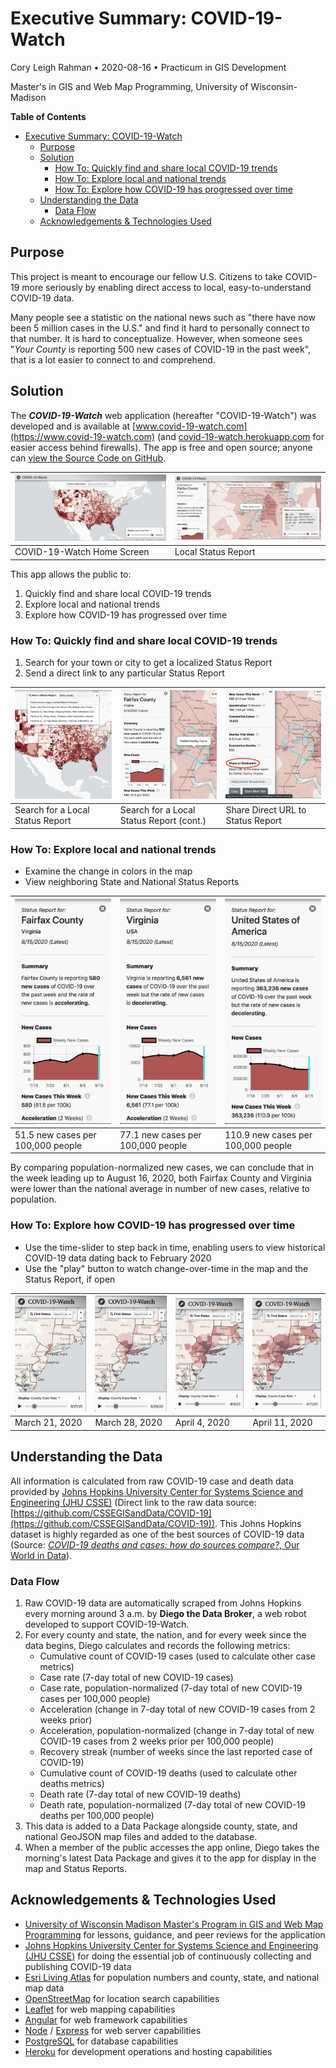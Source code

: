 
# Executive Summary: COVID-19-Watch

Cory Leigh Rahman • 2020-08-16 • Practicum in GIS Development

Master's in GIS and Web Map Programming, University of Wisconsin-Madison

**Table of Contents**

- [Executive Summary: COVID-19-Watch](#executive-summary-covid-19-watch)
  - [Purpose](#purpose)
  - [Solution](#solution)
    - [How To: Quickly find and share local COVID-19 trends](#how-to-quickly-find-and-share-local-covid-19-trends)
    - [How To: Explore local and national trends](#how-to-explore-local-and-national-trends)
    - [How To: Explore how COVID-19 has progressed over time](#how-to-explore-how-covid-19-has-progressed-over-time)
  - [Understanding the Data](#understanding-the-data)
    - [Data Flow](#data-flow)
  - [Acknowledgements & Technologies Used](#acknowledgements--technologies-used)

## Purpose

This project is meant to encourage our fellow U.S. Citizens to take COVID-19 more seriously by enabling direct access to local, easy-to-understand COVID-19 data.

Many people see a statistic on the national news such as "there have now been 5 million cases in the U.S." and find it hard to personally connect to that number. It is hard to conceptualize. However, when someone sees "*Your County* is reporting 500 new cases of COVID-19 in the past week", that is a lot easier to connect to and comprehend.

## Solution

The ***COVID-19-Watch*** web application (hereafter "COVID-19-Watch") was developed and is available at [www.covid-19-watch.com](https://www.covid-19-watch.com) (and [covid-19-watch.herokuapp.com](http://covid-19-watch.herokuapp.com) for easier access behind firewalls). The app is free and open source; anyone can [view the Source Code on GitHub](https://github.com/CoryLR/COVID-19-Trend-Map).

| ![COVID-19-Watch Home Screen](img/app-wide-us-0.jpg) | ![Local COVID-19 Status Report](img/app-wide-county-3.jpg) |
| ---------------------------------------------------- | ---------------------------------------------------------- |
| COVID-19-Watch Home Screen                           | Local Status Report                                        |

This app allows the public to:

1. Quickly find and share local COVID-19 trends
2. Explore local and national trends
3. Explore how COVID-19 has progressed over time

### How To: Quickly find and share local COVID-19 trends

1. Search for your town or city to get a localized Status Report
2. Send a direct link to any particular Status Report

| ![Search for a Local Status Report](img/function1-find-and-share-1.jpg) | ![Search for a Local Status Report cont.](img/function1-find-and-share-2.jpg) | ![Share Direct URL to Status Report](img/function1-find-and-share-3.jpg) |
| ----------------------------------------------------------------------- | ----------------------------------------------------------------------------- | ------------------------------------------------------------------------ |
| Search for a Local Status Report                                        | Search for a Local Status Report (cont.)                                      | Share Direct URL to Status Report                                        |

### How To: Explore local and national trends

- Examine the change in colors in the map
- View neighboring State and National Status Reports

| ![Fairfax County Status Report](img/function2-scale-1.jpg) | ![Virginia Status Report](img/function2-scale-2.jpg) | ![US Status Report](img/function2-scale-3.jpg) |
| ---------------------------------------------------------- | ---------------------------------------------------- | ---------------------------------------------- |
| 51.5 new cases per 100,000 people                          | 77.1 new cases per 100,000 people                    | 110.9 new cases per 100,000 people             |

By comparing population-normalized new cases, we can conclude that in the week leading up to August 16, 2020, both Fairfax County and Virginia were lower than the national average in number of new cases, relative to population.

### How To: Explore how COVID-19 has progressed over time

- Use the time-slider to step back in time, enabling users to view historical COVID-19 data dating back to February 2020
- Use the "play" button to watch change-over-time in the map and the Status Report, if open

| ![March 21, 2020](img/function3-change-over-time-1.jpg) | ![March 28, 2020](img/function3-change-over-time-2.jpg) | ![April 4, 2020](img/function3-change-over-time-3.jpg) | ![April 11, 2020](img/function3-change-over-time-4.jpg) |
| ------------------------------------------------------- | ------------------------------------------------------- | ------------------------------------------------------ | ------------------------------------------------------- |
| March 21, 2020                                          | March 28, 2020                                          | April 4, 2020                                          | April 11, 2020                                          |

## Understanding the Data

All information is calculated from raw COVID-19 case and death data provided by [Johns Hopkins University Center for Systems Science and Engineering (JHU CSSE)](https://systems.jhu.edu/) (Direct link to the raw data source: [https://github.com/CSSEGISandData/COVID-19](https://github.com/CSSEGISandData/COVID-19)). This Johns Hopkins dataset is highly regarded as one of the best sources of COVID-19 data (Source: [*COVID-19 deaths and cases: how do sources compare?*, Our World in Data](https://ourworldindata.org/covid-sources-comparison)).

### Data Flow

1. Raw COVID-19 data are automatically scraped from Johns Hopkins every morning around 3 a.m. by **Diego the Data Broker**, a web robot developed to support COVID-19-Watch.
2. For every county and state, the nation, and for every week since the data begins, Diego calculates and records the following metrics:
   - Cumulative count of COVID-19 cases (used to calculate other case metrics)
   - Case rate (7-day total of new COVID-19 cases)
   - Case rate, population-normalized (7-day total of new COVID-19 cases per 100,000 people)
   - Acceleration (change in 7-day total of new COVID-19 cases from 2 weeks prior)
   - Acceleration, population-normalized (change in 7-day total of new COVID-19 cases from 2 weeks prior per 100,000 people)
   - Recovery streak (number of weeks since the last reported case of COVID-19)
   - Cumulative count of COVID-19 deaths (used to calculate other deaths metrics)
   - Death rate (7-day total of new COVID-19 deaths)
   - Death rate, population-normalized (7-day total of new COVID-19 deaths per 100,000 people)
   <!-- - Death acceleration (change in 7-day total of new COVID-19 deaths from 2 weeks prior) -->
   <!-- - Death acceleration, normalized (change in 7-day total of new COVID-19 deaths from 2 weeks prior per 100,000 people) -->
3. This data is added to a Data Package alongside county, state, and national GeoJSON map files and added to the database.
4. When a member of the public accesses the app online, Diego takes the morning's latest Data Package and gives it to the app for display in the map and Status Reports.

## Acknowledgements & Technologies Used

- [University of Wisconsin Madison Master's Program in GIS and Web Map Programming](https://geography.wisc.edu/gis/onlinemasters/) for lessons, guidance, and peer reviews for the application
- [Johns Hopkins University Center for Systems Science and Engineering (JHU CSSE)](https://systems.jhu.edu/) for doing the essential job of continuously collecting and publishing COVID-19 data
- [Esri Living Atlas](https://livingatlas.arcgis.com/en/) for population numbers and county, state, and national map data
- [OpenStreetMap](https://www.openstreetmap.org/) for location search capabilities
- [Leaflet](https://leafletjs.com) for web mapping capabilities
- [Angular](https://angular.io) for web framework capabilities
- [Node](https://nodejs.org/) / [Express](https://expressjs.com) for web server capabilities
- [PostgreSQL](https://www.postgresql.org) for database capabilities
- [Heroku](https://www.heroku.com) for development operations and hosting capabilities

